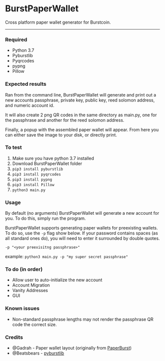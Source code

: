 # BurstPaperWallet
Cross platform paper wallet generator for Burstcoin.

---

### Required
* Python 3.7
* Pyburstlib
* Pyqrcodes
* pypng
* Pillow

### Expected results
Ran from the command line, BurstPaperWallet will generate and print out a new accounts passphrase, private key, public key,
reed solomon address, and numeric account id.

It will also create 2 png QR codes in the same directory as main.py, one for the passphrase and another for the reed solomon address.

Finally, a popup with the assembled paper wallet will appear. From here you can either save the image to your disk, or directly print.

### To test
1. Make sure you have python 3.7 installed
2. Download BurstPaperWallet folder
3. `pip3 install pyburstlib`
4. `pip3 install pyqrcodes`
5. `pip3 install pypng`
6. `pip3 install Pillow`
7. `python3 main.py`

### Usage
By default (no arguments) BurstPaperWallet will generate a new account for you. To do this, simply run the program.

BurstPaperWallet supports generating paper wallets for preexisting wallets. To do so, use the `-p` flag show below. 
If your password contains spaces (as all standard ones do), you will need to enter it surrounded by double quotes.

`-p "<your preexisitng passphrase>"`

example: `python3 main.py -p "my super secret passphrase"`

### To do (in order)
* Allow user to auto-initialize the new account
* Account Migration
* Vanity Addresses
* GUI

### Known issues
* Non-standard passphrase lengths may not render the passphrase QR code the correct size.

### Credits

* @Gadrah - Paper wallet layout (originally from [PaperBurst](https://github.com/umbrellacorp03/PaperBurst))
* @Beatsbears - [pyburstlib](https://github.com/beatsbears/pyburstlib)